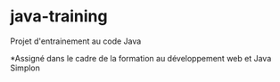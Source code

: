 # java-training

Projet d'entrainement au code Java

*Assigné dans le cadre de la formation au développement web et Java Simplon
